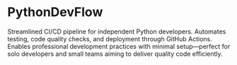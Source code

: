 # PythonDevFlow
Streamlined CI/CD pipeline for independent Python developers. Automates testing, code quality checks, and deployment through GitHub Actions. Enables professional development practices with minimal setup—perfect for solo developers and small teams aiming to deliver quality code efficiently.
